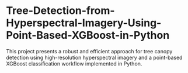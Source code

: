 # Tree-Detection-from-Hyperspectral-Imagery-Using-Point-Based-XGBoost-in-Python
This project presents a robust and efficient approach for tree canopy detection using high-resolution hyperspectral imagery and a point-based XGBoost classification workflow implemented in Python.
